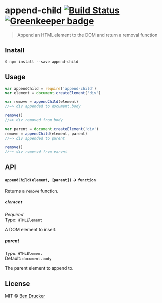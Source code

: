 # append-child [![Build Status](https://travis-ci.org/bendrucker/append-child.svg?branch=master)](https://travis-ci.org/bendrucker/append-child) [![Greenkeeper badge](https://badges.greenkeeper.io/bendrucker/append-child.svg)](https://greenkeeper.io/)

> Append an HTML element to the DOM and return a removal function


## Install

```
$ npm install --save append-child
```


## Usage

```js
var appendChild = require('append-child')
var element = document.createElement('div')

var remove = appendChild(element)
//=> div appended to document.body

remove()
//=> div removed from body

var parent = document.createElement('div')
remove = appendChild(element, parent)
//=> div appended to parent

remove()
//=> div removed from parent
```

## API

#### `appendChild(element, [parent])` -> `function`

Returns a `remove` function.

##### element

*Required*  
Type: `HTMLElement`

A DOM element to insert.

##### parent

Type: `HTMLElement`  
Default: `document.body`

The parent element to append to.


## License

MIT © [Ben Drucker](http://bendrucker.me)
